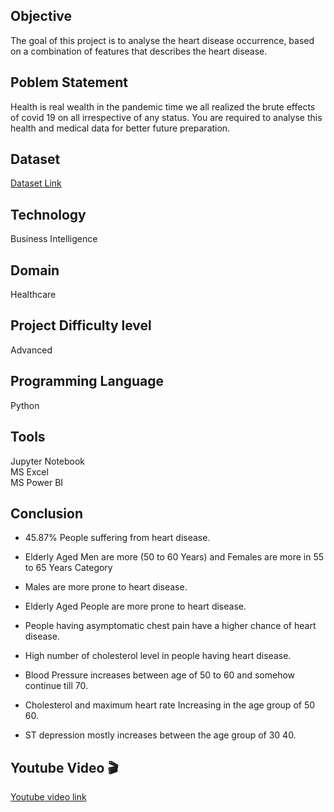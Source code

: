
## Objective  
The goal of this project is to analyse the heart disease occurrence, based on a combination of features that describes the heart disease.

## Poblem Statement 

Health is real wealth in the pandemic time we all realized the brute effects of covid 19 on all irrespective of any status. You are required to analyse this health and medical data for better future preparation.

## Dataset 

[Dataset Link](https://drive.google.com/drive/folders/165Pjmfb9W9PGy0rZjHEA22LW0Lt3YQ8)

## Technology 

Business Intelligence

## Domain 

Healthcare

## Project Difficulty level 

Advanced

## Programming Language 

Python

## Tools 

Jupyter Notebook  
MS Excel  
MS Power BI

## Conclusion 

- 45.87% People suffering from heart disease.

- Elderly Aged Men are more (50 to 60 Years) and Females are more in 55 to 65 Years Category

- Males are more prone to heart disease.

- Elderly Aged People are more prone to heart disease.

- People having asymptomatic chest pain have a higher chance of heart disease.

- High number of cholesterol level in people having heart disease.

- Blood Pressure increases between age of 50 to 60 and somehow continue till 70.

- Cholesterol and maximum heart rate Increasing in the age group of 50 60.

- ST depression mostly increases between the age group of 30 40.


## Youtube Video 🎬

[Youtube video link](https://youtu.be/HxzgGj-C14o)
